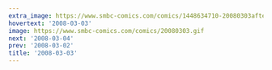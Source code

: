 ```yaml
---
extra_image: https://www.smbc-comics.com/comics/1448634710-20080303after.png
hovertext: '2008-03-03'
image: https://www.smbc-comics.com/comics/20080303.gif
next: '2008-03-04'
prev: '2008-03-02'
title: '2008-03-03'
---
```

